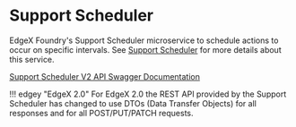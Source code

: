 # Support Scheduler

EdgeX Foundry's Support Scheduler microservice to schedule actions to occur on specific intervals. See
[Support Scheduler](../../microservices/support/scheduler/Ch-Scheduling.md) for more details about this service.

[Support Scheduler V2 API Swagger Documentation](https://app.swaggerhub.com/apis-docs/EdgeXFoundry1/support-scheduler)

!!! edgey "EdgeX 2.0"
    For EdgeX 2.0 the REST API provided by the Support Scheduler has changed to use DTOs (Data Transfer Objects) for all responses and for all POST/PUT/PATCH requests. 

